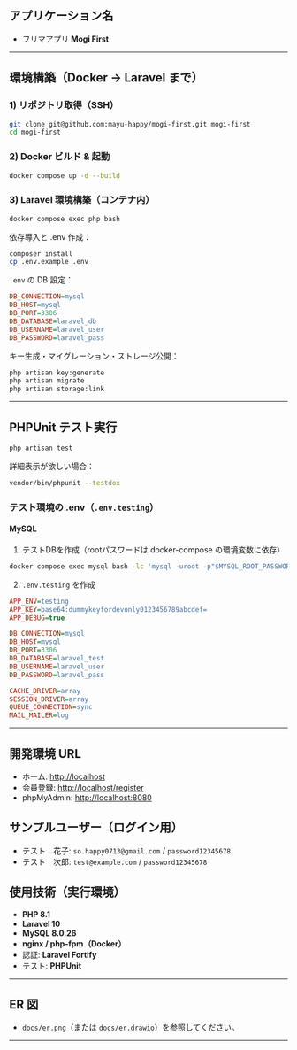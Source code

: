 ## アプリケーション名

* フリマアプリ **Mogi First**

---

## 環境構築（Docker → Laravel まで）

### 1) リポジトリ取得（SSH）

```bash
git clone git@github.com:mayu-happy/mogi-first.git mogi-first
cd mogi-first
```


### 2) Docker ビルド & 起動

```bash
docker compose up -d --build
```


### 3) Laravel 環境構築（コンテナ内）

```bash
docker compose exec php bash
```

依存導入と .env 作成：

```bash
composer install
cp .env.example .env
```

`.env` の DB 設定：

```ini
DB_CONNECTION=mysql
DB_HOST=mysql
DB_PORT=3306
DB_DATABASE=laravel_db
DB_USERNAME=laravel_user
DB_PASSWORD=laravel_pass
```

キー生成・マイグレーション・ストレージ公開：

```bash
php artisan key:generate
php artisan migrate
php artisan storage:link
```


---

## PHPUnit テスト実行

```bash
php artisan test
```

詳細表示が欲しい場合：

```bash
vendor/bin/phpunit --testdox
```

### テスト環境の .env（`.env.testing`）

####  MySQL

1. テストDBを作成（rootパスワードは docker-compose の環境変数に依存）

```bash
docker compose exec mysql bash -lc 'mysql -uroot -p"$MYSQL_ROOT_PASSWORD" -e "CREATE DATABASE IF NOT EXISTS laravel_test CHARACTER SET utf8mb4 COLLATE utf8mb4_unicode_ci;"'
```

2. `.env.testing` を作成

```ini
APP_ENV=testing
APP_KEY=base64:dummykeyfordevonly0123456789abcdef=
APP_DEBUG=true

DB_CONNECTION=mysql
DB_HOST=mysql
DB_PORT=3306
DB_DATABASE=laravel_test
DB_USERNAME=laravel_user
DB_PASSWORD=laravel_pass

CACHE_DRIVER=array
SESSION_DRIVER=array
QUEUE_CONNECTION=sync
MAIL_MAILER=log
```


---

## 開発環境 URL

* ホーム: [http://localhost](http://localhost)
* 会員登録: [http://localhost/register](http://localhost/register)
* phpMyAdmin: [http://localhost:8080](http://localhost:8080)

## サンプルユーザー（ログイン用）

* テスト　花子: `so.happy0713@gmail.com` / `password12345678`
* テスト　次郎: `test@example.com` / `password12345678`


## 使用技術（実行環境）

* **PHP 8.1**
* **Laravel 10**
* **MySQL 8.0.26**
* **nginx / php-fpm（Docker）**
* 認証: **Laravel Fortify**
* テスト: **PHPUnit**

---

## ER 図

* `docs/er.png`（または `docs/er.drawio`）を参照してください。

---

